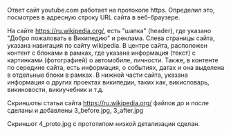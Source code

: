 <!-- 1. Определите, на каком протоколе работает сайт youtube.com. 
Сделайте скриншот с названием 1_protocol.jpg, по которому станет понятно, как вы определили протокол сайта. -->

Ответ сайт youtube.com работает на протоколе https. Определил это, посмотрев в адресную строку URL сайта в веб-браузере. 

<!-- 2. Создайте файл 2_analyze.txt, в котором проанализируйте структуру страницы сайта https://ru.wikipedia.org/, а именно нужно описать (коротко, своими словами), какие блоки есть на сайте, что в этих блоках находится. Есть ли на сайте шапка, подвал, что в них содержится? Как и где расположен контент? Есть ли дополнительные элементы на странице?
Представьте, что вы описываете сайт дизайнеру или разработчику и пытаетесь объяснить на словах, из чего будет состоять сайт, какие в нем будут основные блоки. Нас не должны интересовать теги или классы в html, какие-либо мелкие детали сайта, все это детали реализации, которые будут приниматься программистом и дизайнером. Интересует то, как вы опишите словами сайт, чтобы разработчик и дизайнер поняли, с чем им предстоит работать. -->

На сайте https://ru.wikipedia.org/, есть "шапка" (header), где указано "Добро пожаловать в Википедию" и реклама. Слева страницы сайта, указана навигация по сайту wikipedia. В центре сайта, расположен контент с блоками в рамках, где указана информация (текст) с картинками (фотографией) о автомобиле, личности. Также, в контенте по середине сайта, есть информация, о событиях, датах и она выделена в отдельные блоки в рамках.  В нижней части сайта, указана информация о других проектах википедии, таких как, викисловарь, викиновости, викиучебник и т.д.   

<!-- 3. Внесите не менее 10 изменений на страницу любой статьи сайта https://ru.wikipedia.org/, с помощью инструмента разработчика и представьте два скриншота было/стало (скриншоты должны иметь названия 3_before.jpg, 3_after.jpg соответственно). Желательно поработать с изменением текста на странице, заменой картинки, изменением стилей. -->


Скриншоты статьи сайта https://ru.wikipedia.org/ файлов до и после сделаны и добавлены 3_before.jpg, 3_after.jpg 


<!-- 4. Создайте прототип низкой детализации сайта https://dzen.ru/ с помощью сайта https://wireframe.cc/. Предоставьте скриншот того, что получилось (скриншот должен быть назван 4_proto.jpg). -->

Скриншот 4_proto.jpg с прототипом низкой детализации сделан.


